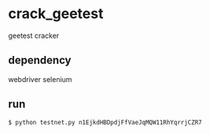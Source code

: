 # crack_geetest
geetest cracker

## dependency
webdriver selenium

## run
```sh
$ python testnet.py n1EjkdHBDpdjFfVaeJqMQW11RhYqrrjCZR7
```
